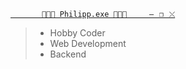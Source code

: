 [```       🧑🏻‍💻 Philipp.exe 🧑🏻‍💻     —⠀❐⠀⤬```](https://philippb.netlify.app)
> - Hobby Coder
> - Web Development
> - Backend
